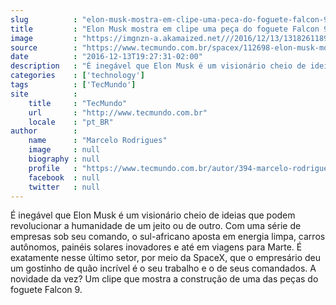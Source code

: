 ```yaml
---
slug          : "elon-musk-mostra-em-clipe-uma-peca-do-foguete-falcon-9-sendo-construida"
title         : "Elon Musk mostra em clipe uma peça do foguete Falcon 9 sendo construída"
image         : "https://imgnzn-a.akamaized.net///2016/12/13/13182611899588-t1200x480.jpg"
source        : "https://www.tecmundo.com.br/spacex/112698-elon-musk-mostra-clipe-construidas-pecas-foguete-falcon-9.htm"
date          : "2016-12-13T19:27:31-02:00"
description   : "É inegável que Elon Musk é um visionário cheio de ideias que podem revolucionar a humanidade de um jeito ou de outro. Com uma série de empresas sob seu comando, o sul-africano aposta em energia limpa, carros autônomos, painéis solares inovadores e até em viagens para Marte. É exatamente nesse último setor, por meio da SpaceX, que o empresário deu um gostinho de quão incrível é o seu trabalho e o de seus comandados. A novidade da vez? Um clipe que mostra a construção de uma das peças do foguete Falcon 9."
categories    : ['technology']
tags          : ['TecMundo']
site          :
    title     : "TecMundo"
    url       : "http://www.tecmundo.com.br"
    locale    : "pt_BR"
author        :
    name      : "Marcelo Rodrigues"
    image     : null
    biography : null
    profile   : "https://www.tecmundo.com.br/autor/394-marcelo-rodrigues/"
    facebook  : null
    twitter   : null
---
```


É inegável que Elon Musk é um visionário cheio de ideias que podem revolucionar a humanidade de um jeito ou de outro. Com uma série de empresas sob seu comando, o sul-africano aposta em energia limpa, carros autônomos, painéis solares inovadores e até em viagens para Marte. É exatamente nesse último setor, por meio da SpaceX, que o empresário deu um gostinho de quão incrível é o seu trabalho e o de seus comandados. A novidade da vez? Um clipe que mostra a construção de uma das peças do foguete Falcon 9.
